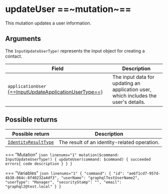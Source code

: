 # updateUser ==~mutation~==

This mutation updates a user information.

## Arguments

The `InputUpdateUserType!` represents the input object for creating a contact.

| Field                                                                                                  | Description                                                                             |
|--------------------------------------------------------------------------------------------------------|-----------------------------------------------------------------------------------------|
| `applicationUser` [{==InputUpdateApplicationUserType==}](../Objects/InputUpdateApplicationUserType.md) | The input data for updating an application user, which includes the user's details.     |

## Possible returns

| Possible return                                          	| Description                                                       	|
|---------------------------------------------------------	|--------------------------------------------------------------------	|
| [`IdentityResultType`](../Objects/IdentityResultType.md)  | The result of an identity-related operation.                        	|


=== "Mutation"
    ```json linenums="1"
    mutation($command: InputUpdateUserType!) {
    updateUser(command: $command) {
        succeeded
        errors{
        code
        description
        }
    }
    }
    ```

=== "Variables"
    ```json linenums="1"
    {
    "command": {
        "id": "ae6f1cd7-957d-4b30-864c-8f40232a4df3",
        "userName": "graphqlTestUserName2",
        "userType": "Manager",
        "securityStamp": "",
        "email": "graphql2@test.local"
    }
    }
    ```
